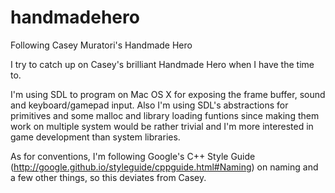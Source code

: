# handmadehero
Following Casey Muratori's Handmade Hero

I try to catch up on Casey's brilliant Handmade Hero when I have the time to. 

I'm using SDL to program on Mac OS X for exposing the frame buffer, sound and keyboard/gamepad input. Also I'm using SDL's abstractions for primitives and some malloc and library loading funtions since making them work on multiple system would be rather trivial and I'm more interested in game development than system libraries.

As for conventions, I'm following Google's C++ Style Guide (http://google.github.io/styleguide/cppguide.html#Naming) on naming and a few other things, so this deviates from Casey.

